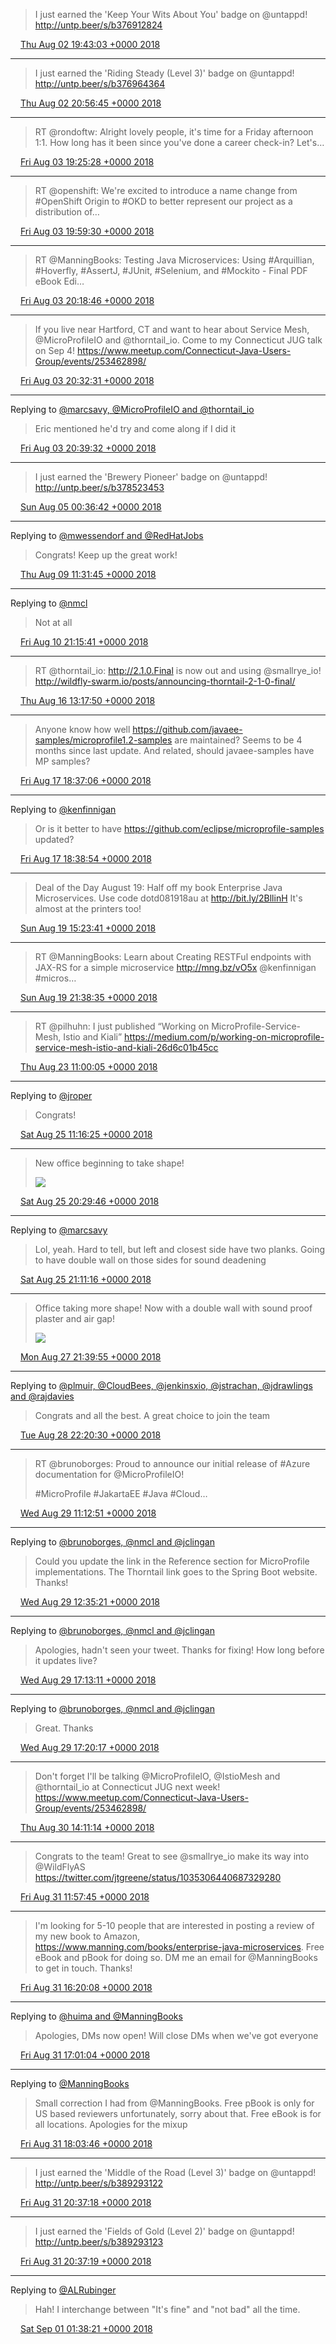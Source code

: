 > I just earned the 'Keep Your Wits About You' badge on @untappd! http://untp.beer/s/b376912824

<img src="/images/twitter/media/tweet.ico" width="12" /> [Thu Aug 02 19:43:03 +0000 2018](https://twitter.com/kenfinnigan/status/1025104712515940352)

----

> I just earned the 'Riding Steady (Level 3)' badge on @untappd! http://untp.beer/s/b376964364

<img src="/images/twitter/media/tweet.ico" width="12" /> [Thu Aug 02 20:56:45 +0000 2018](https://twitter.com/kenfinnigan/status/1025123257056456706)

----

> RT @rondoftw: Alright lovely people, it's time for a Friday afternoon 1:1. How long has it been since you've done a career check-in? Let's…

<img src="/images/twitter/media/tweet.ico" width="12" /> [Fri Aug 03 19:25:28 +0000 2018](https://twitter.com/kenfinnigan/status/1025462676842008581)

----

> RT @openshift: We're excited to introduce a name change from #OpenShift Origin to #OKD to better represent our project as a distribution of…

<img src="/images/twitter/media/tweet.ico" width="12" /> [Fri Aug 03 19:59:30 +0000 2018](https://twitter.com/kenfinnigan/status/1025471239001919488)

----

> RT @ManningBooks: Testing Java Microservices: Using #Arquillian, #Hoverfly, #AssertJ, #JUnit, #Selenium, and #Mockito - Final PDF eBook Edi…

<img src="/images/twitter/media/tweet.ico" width="12" /> [Fri Aug 03 20:18:46 +0000 2018](https://twitter.com/kenfinnigan/status/1025476086812041218)

----

> If you live near Hartford, CT and want to hear about Service Mesh, @MicroProfileIO and @thorntail_io. Come to my Connecticut JUG talk on Sep 4! https://www.meetup.com/Connecticut-Java-Users-Group/events/253462898/

<img src="/images/twitter/media/tweet.ico" width="12" /> [Fri Aug 03 20:32:31 +0000 2018](https://twitter.com/kenfinnigan/status/1025479547607756801)

----

Replying to [@marcsavy, @MicroProfileIO and @thorntail_io](https://twitter.com/marcsavy/status/1025481008148373504)

> Eric mentioned he'd try and come along if I did it

<img src="/images/twitter/media/tweet.ico" width="12" /> [Fri Aug 03 20:39:32 +0000 2018](https://twitter.com/kenfinnigan/status/1025481313363652608)

----

> I just earned the 'Brewery Pioneer' badge on @untappd! http://untp.beer/s/b378523453

<img src="/images/twitter/media/tweet.ico" width="12" /> [Sun Aug 05 00:36:42 +0000 2018](https://twitter.com/kenfinnigan/status/1025903387005661184)

----

Replying to [@mwessendorf and @RedHatJobs](https://twitter.com/mwessendorf/status/1027509151302410241)

> Congrats! Keep up the great work!

<img src="/images/twitter/media/tweet.ico" width="12" /> [Thu Aug 09 11:31:45 +0000 2018](https://twitter.com/kenfinnigan/status/1027517788364136448)

----

Replying to [@nmcl](https://twitter.com/nmcl/status/1027963345956229122)

> Not at all

<img src="/images/twitter/media/tweet.ico" width="12" /> [Fri Aug 10 21:15:41 +0000 2018](https://twitter.com/kenfinnigan/status/1028027128703606785)

----

> RT @thorntail_io: http://2.1.0.Final is now out and using @smallrye_io! http://wildfly-swarm.io/posts/announcing-thorntail-2-1-0-final/

<img src="/images/twitter/media/tweet.ico" width="12" /> [Thu Aug 16 13:17:50 +0000 2018](https://twitter.com/kenfinnigan/status/1030081198020849664)

----

> Anyone know how well https://github.com/javaee-samples/microprofile1.2-samples are maintained? Seems to be 4 months since last update. And related, should javaee-samples have MP samples?

<img src="/images/twitter/media/tweet.ico" width="12" /> [Fri Aug 17 18:37:06 +0000 2018](https://twitter.com/kenfinnigan/status/1030523931290226688)

----

Replying to [@kenfinnigan](https://twitter.com/kenfinnigan/status/1030523931290226688)

> Or is it better to have https://github.com/eclipse/microprofile-samples updated?

<img src="/images/twitter/media/tweet.ico" width="12" /> [Fri Aug 17 18:38:54 +0000 2018](https://twitter.com/kenfinnigan/status/1030524384769961985)

----

> Deal of the Day August 19: Half off my book Enterprise Java Microservices. Use code dotd081918au at http://bit.ly/2BllinH It's almost at the printers too!

<img src="/images/twitter/media/tweet.ico" width="12" /> [Sun Aug 19 15:23:41 +0000 2018](https://twitter.com/kenfinnigan/status/1031200035877412867)

----

> RT @ManningBooks: Learn about Creating RESTFul endpoints with JAX-RS for a simple microservice http://mng.bz/vO5x @kenfinnigan #micros…

<img src="/images/twitter/media/tweet.ico" width="12" /> [Sun Aug 19 21:38:35 +0000 2018](https://twitter.com/kenfinnigan/status/1031294380685045761)

----

> RT @pilhuhn: I just published “Working on MicroProfile-Service-Mesh, Istio and Kiali” https://medium.com/p/working-on-microprofile-service-mesh-istio-and-kiali-26d6c01b45cc

<img src="/images/twitter/media/tweet.ico" width="12" /> [Thu Aug 23 11:00:05 +0000 2018](https://twitter.com/kenfinnigan/status/1032583246905860096)

----

Replying to [@jroper](https://twitter.com/jroper/status/1033128876019335168)

> Congrats!

<img src="/images/twitter/media/tweet.ico" width="12" /> [Sat Aug 25 11:16:25 +0000 2018](https://twitter.com/kenfinnigan/status/1033312136066412555)

----

> New office beginning to take shape! 
> 
> ![](/images/twitter/media/1033451389446434816-DleOiwXUUAAqK1E.jpg)

<img src="/images/twitter/media/tweet.ico" width="12" /> [Sat Aug 25 20:29:46 +0000 2018](https://twitter.com/kenfinnigan/status/1033451389446434816)

----

Replying to [@marcsavy](https://twitter.com/marcsavy/status/1033460939054612482)

> Lol, yeah. Hard to tell, but left and closest side have two planks. Going to have double wall on those sides for sound deadening

<img src="/images/twitter/media/tweet.ico" width="12" /> [Sat Aug 25 21:11:16 +0000 2018](https://twitter.com/kenfinnigan/status/1033461832281931778)

----

> Office taking more shape! Now with a double wall with sound proof plaster and air gap! 
> 
> ![](/images/twitter/media/1034193818613104642-DloxxREUcAAXtt1.jpg)

<img src="/images/twitter/media/tweet.ico" width="12" /> [Mon Aug 27 21:39:55 +0000 2018](https://twitter.com/kenfinnigan/status/1034193818613104642)

----

Replying to [@plmuir, @CloudBees, @jenkinsxio, @jstrachan, @jdrawlings and @rajdavies](https://twitter.com/plmuir/status/1034479724309958657)

> Congrats and all the best. A great choice to join the team

<img src="/images/twitter/media/tweet.ico" width="12" /> [Tue Aug 28 22:20:30 +0000 2018](https://twitter.com/kenfinnigan/status/1034566418350661632)

----

> RT @brunoborges: Proud to announce our initial release of #Azure documentation for @MicroProfileIO!
> 
> #MicroProfile #JakartaEE #Java #Cloud…

<img src="/images/twitter/media/tweet.ico" width="12" /> [Wed Aug 29 11:12:51 +0000 2018](https://twitter.com/kenfinnigan/status/1034760788454584321)

----

Replying to [@brunoborges, @nmcl and @jclingan](https://twitter.com/brunoborges/status/1034674878786334722)

> Could you update the link in the Reference section for MicroProfile implementations. The Thorntail link goes to the Spring Boot website. Thanks!

<img src="/images/twitter/media/tweet.ico" width="12" /> [Wed Aug 29 12:35:21 +0000 2018](https://twitter.com/kenfinnigan/status/1034781549529636865)

----

Replying to [@brunoborges, @nmcl and @jclingan](https://twitter.com/brunoborges/status/1034850789804539905)

> Apologies, hadn't seen your tweet. Thanks for fixing! How long before it updates live?

<img src="/images/twitter/media/tweet.ico" width="12" /> [Wed Aug 29 17:13:11 +0000 2018](https://twitter.com/kenfinnigan/status/1034851468531122177)

----

Replying to [@brunoborges, @nmcl and @jclingan](https://twitter.com/brunoborges/status/1034851820311461888)

> Great. Thanks

<img src="/images/twitter/media/tweet.ico" width="12" /> [Wed Aug 29 17:20:17 +0000 2018](https://twitter.com/kenfinnigan/status/1034853254352523264)

----

> Don't forget I'll be talking @MicroProfileIO, @IstioMesh and @thorntail_io at Connecticut JUG next week! https://www.meetup.com/Connecticut-Java-Users-Group/events/253462898/

<img src="/images/twitter/media/tweet.ico" width="12" /> [Thu Aug 30 14:11:14 +0000 2018](https://twitter.com/kenfinnigan/status/1035168068404686852)

----

> Congrats to the team! Great to see @smallrye_io make its way into @WildFlyAS https://twitter.com/jtgreene/status/1035306440687329280

<img src="/images/twitter/media/tweet.ico" width="12" /> [Fri Aug 31 11:57:45 +0000 2018](https://twitter.com/kenfinnigan/status/1035496865373016065)

----

> I'm looking for 5-10 people that are interested in posting a review of my new book to Amazon, https://www.manning.com/books/enterprise-java-microservices. Free eBook and pBook for doing so. DM me an email for @ManningBooks to get in touch. Thanks!

<img src="/images/twitter/media/tweet.ico" width="12" /> [Fri Aug 31 16:20:08 +0000 2018](https://twitter.com/kenfinnigan/status/1035562894711312384)

----

Replying to [@huima and @ManningBooks](https://twitter.com/huima/status/1035572117029482496)

> Apologies, DMs now open! Will close DMs when we've got everyone

<img src="/images/twitter/media/tweet.ico" width="12" /> [Fri Aug 31 17:01:04 +0000 2018](https://twitter.com/kenfinnigan/status/1035573194034475011)

----

Replying to [@ManningBooks](https://twitter.com/kenfinnigan/status/1035562894711312384)

> Small correction I had from @ManningBooks. Free pBook is only for US based reviewers unfortunately, sorry about that. Free eBook is for all locations. Apologies for the mixup

<img src="/images/twitter/media/tweet.ico" width="12" /> [Fri Aug 31 18:03:46 +0000 2018](https://twitter.com/kenfinnigan/status/1035588975652741127)

----

> I just earned the 'Middle of the Road (Level 3)' badge on @untappd! http://untp.beer/s/b389293122

<img src="/images/twitter/media/tweet.ico" width="12" /> [Fri Aug 31 20:37:18 +0000 2018](https://twitter.com/kenfinnigan/status/1035627612410970113)

----

> I just earned the 'Fields of Gold (Level 2)' badge on @untappd! http://untp.beer/s/b389293123

<img src="/images/twitter/media/tweet.ico" width="12" /> [Fri Aug 31 20:37:19 +0000 2018](https://twitter.com/kenfinnigan/status/1035627617410588677)

----

Replying to [@ALRubinger](https://twitter.com/ALRubinger/status/1035702611930959872)

> Hah! I interchange between "It's fine" and "not bad" all the time.

<img src="/images/twitter/media/tweet.ico" width="12" /> [Sat Sep 01 01:38:21 +0000 2018](https://twitter.com/kenfinnigan/status/1035703374870708224)